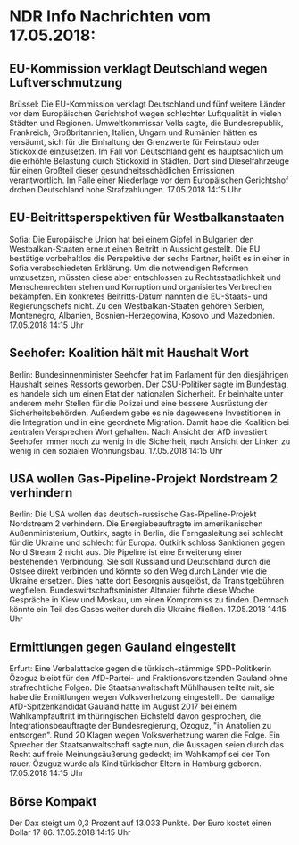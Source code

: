 # NDR Info Nachrichten vom 17.05.2018:


## EU-Kommission verklagt Deutschland wegen Luftverschmutzung
Brüssel: Die EU-Kommission verklagt Deutschland und fünf weitere Länder vor dem Europäischen Gerichtshof wegen schlechter Luftqualität in vielen Städten und Regionen. Umweltkommissar Vella sagte, die Bundesrepublik, Frankreich, Großbritannien, Italien, Ungarn und Rumänien hätten es versäumt, sich für die Einhaltung der Grenzwerte für Feinstaub oder Stickoxide einzusetzen. Im Fall von Deutschland geht es hauptsächlich um die erhöhte Belastung durch Stickoxid in Städten. Dort sind Dieselfahrzeuge für einen Großteil dieser gesundheitsschädlichen Emissionen verantwortlich. Im Falle einer Niederlage vor dem Europäischen Gerichtshof drohen Deutschland hohe Strafzahlungen. 17.05.2018 14:15 Uhr 

## EU-Beitrittsperspektiven für Westbalkanstaaten
Sofia: 	Die Europäische Union hat bei einem Gipfel in Bulgarien den Westbalkan-Staaten erneut einen Beitritt in Aussicht gestellt. Die EU bestätige vorbehaltlos die Perspektive der sechs Partner, heißt es in einer in Sofia verabschiedeten Erklärung. Um die notwendigen Reformen umzusetzen, müssten diese aber entschlossen zu Rechtsstaatlichkeit und Menschenrechten stehen und Korruption und organisiertes Verbrechen bekämpfen. Ein konkretes Beitritts-Datum nannten die EU-Staats- und Regierungschefs nicht. Zu den Westbalkan-Staaten gehören Serbien, Montenegro, Albanien, Bosnien-Herzegowina, Kosovo und Mazedonien. 17.05.2018 14:15 Uhr 

## Seehofer: Koalition hält mit Haushalt Wort
Berlin:	Bundesinnenminister Seehofer hat im Parlament für den diesjährigen Haushalt seines Ressorts geworben. Der CSU-Politiker sagte im Bundestag, es handele sich um einen Etat der nationalen Sicherheit. Er beinhalte unter anderem mehr Stellen für die Polizei und eine bessere Ausrüstung der Sicherheitsbehörden. Außerdem gebe es nie dagewesene Investitionen in die Integration und in eine geordnete Migration. Damit habe die Koalition bei zentralen Versprechen Wort gehalten. Nach Ansicht der AfD investiert Seehofer immer noch zu wenig in die Sicherheit, nach Ansicht der Linken zu wenig in den sozialen Wohnungsbau. 17.05.2018 14:15 Uhr 

## USA wollen Gas-Pipeline-Projekt Nordstream 2 verhindern
Berlin: Die USA wollen das deutsch-russische Gas-Pipeline-Projekt Nordstream 2 verhindern. Die Energiebeauftragte im amerikanischen Außenministerium, Outkirk, sagte in Berlin, die Ferngasleitung sei schlecht für die Ukraine und schlecht für Europa. Outkirk schloss Sanktionen gegen Nord Stream 2 nicht aus. Die Pipeline ist eine Erweiterung einer bestehenden Verbindung. Sie soll Russland und Deutschland durch die Ostsee direkt verbinden und könnte so den Weg durch Länder wie die Ukraine ersetzen. Dies hatte dort Besorgnis ausgelöst, da Transitgebühren wegfielen. Bundeswirtschaftsminister Altmaier führte diese Woche Gespräche in Kiew und Moskau, um einen Kompromiss zu finden. Demnach könnte ein Teil des Gases weiter durch die Ukraine fließen. 17.05.2018 14:15 Uhr 

## Ermittlungen gegen Gauland eingestellt
Erfurt: Eine Verbalattacke gegen die türkisch-stämmige SPD-Politikerin Özoguz bleibt für den AfD-Partei- und Fraktionsvorsitzenden Gauland ohne strafrechtliche Folgen. Die Staatsanwaltschaft Mühlhausen teilte mit, sie habe die Ermittlungen wegen Volksverhetzung eingestellt. Der damalige AfD-Spitzenkandidat Gauland hatte im August 2017 bei einem Wahlkampfauftritt im thüringischen Eichsfeld davon gesprochen, die Integrationsbeauftragte der Bundesregierung, Özoguz, "in Anatolien zu entsorgen". Rund 20 Klagen wegen Volksverhetzung waren die Folge. Ein Sprecher der Staatsanwaltschaft sagte nun, die Aussagen seien durch das Recht auf freie Meinungsäußerung gedeckt; im Wahlkampf sei der Ton rauer. Özuguz wurde als Kind türkischer Eltern in Hamburg geboren. 17.05.2018 14:15 Uhr 

## Börse Kompakt
Der Dax steigt um 0,3 Prozent auf 13.033 Punkte. Der Euro kostet einen Dollar 17 86. 17.05.2018 14:15 Uhr 
